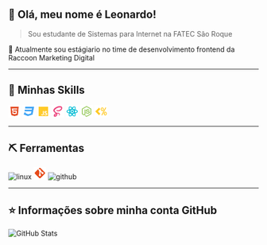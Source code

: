 ## 💜 Olá, meu nome é <strong>Leonardo!</strong>

> Sou estudante de Sistemas para Internet na FATEC São Roque

🔭 Atualmente sou estágiario no time de desenvolvimento frontend da Raccoon Marketing Digital

----

## 🚀 Minhas Skills
<div>
<img src="https://raw.githubusercontent.com/PKief/vscode-material-icon-theme/main/icons/html.svg" alt="html" width="25" height="25" />
<img src="https://raw.githubusercontent.com/PKief/vscode-material-icon-theme/main/icons/css.svg" alt="css" width="25" height="25" />
<img src="https://raw.githubusercontent.com/PKief/vscode-material-icon-theme/main/icons/javascript.svg" alt="javascript" width="25" height="25" />
<img src="https://raw.githubusercontent.com/PKief/vscode-material-icon-theme/main/icons/sass.svg" alt="sass" width="25" height="25" />
<img src="https://raw.githubusercontent.com/PKief/vscode-material-icon-theme/main/icons/react.svg" alt="react" width="25" height="25" />
<img src="https://raw.githubusercontent.com/PKief/vscode-material-icon-theme/main/icons/nodejs.svg" alt="nodejs" width="25" height="25" />
<img src="https://raw.githubusercontent.com/PKief/vscode-material-icon-theme/main/icons/ejs.svg" alt="ejs" width="25" height="25" />
</div>

----

## ⛏️ Ferramentas

<div>
<img src="https://raw.githubusercontent.com/PKief/vscode-material-icon-theme/main/icons/linux.svg" alt="linux" width="25" height="25" />
<img src="https://raw.githubusercontent.com/PKief/vscode-material-icon-theme/main/icons/git.svg" alt="git" width="25" height="25" />
<img src="https://raw.githubusercontent.com/PKief/vscode-material-icon-theme/main/icons/github.svg" alt="github" width="25" height="25" />
</div>

----

## ⭐ Informações sobre minha conta GitHub
![GitHub Stats](https://github-readme-stats.vercel.app/api?username=leonrdobozzi&show_icons=true&theme=dark)
